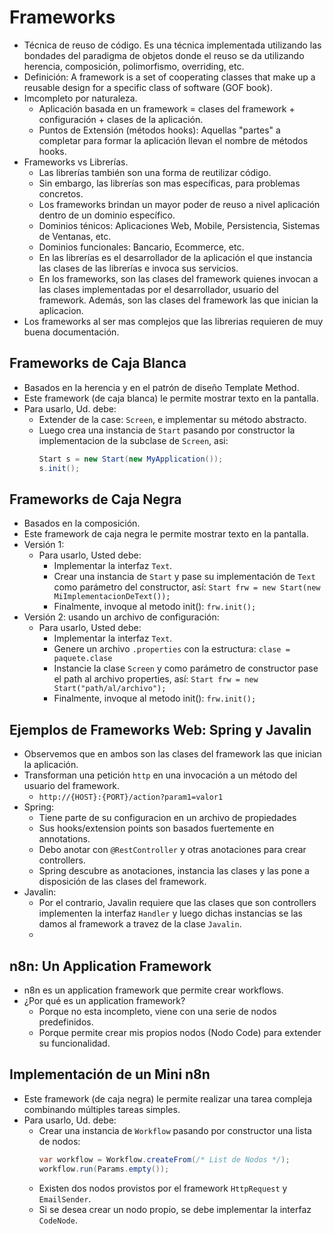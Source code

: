 # Frameworks

- Técnica de reuso de código. Es una técnica implementada utilizando las bondades del paradigma de objetos donde el
  reuso se da utilizando herencia, composición, polimorfismo, overriding, etc.
- Definición: A framework is a set of cooperating classes that make up a reusable design for a specific class of
  software (GOF book).
- Imcompleto por naturaleza.
    - Aplicación basada en un framework = clases del framework + configuración + clases de la aplicación.
    - Puntos de Extensión (métodos hooks): Aquellas "partes" a completar para formar la aplicación llevan el nombre de
      métodos hooks.
- Frameworks vs Librerías.
    - Las librerías también son una forma de reutilizar código.
    - Sin embargo, las librerías son mas específicas, para problemas concretos.
    - Los frameworks brindan un mayor poder de reuso a nivel aplicación dentro de un dominio específico.
    - Dominios ténicos: Aplicaciones Web, Mobile, Persistencia, Sistemas de Ventanas, etc.
    - Dominios funcionales: Bancario, Ecommerce, etc.
    - En las librerías es el desarrollador de la aplicación el que instancia las clases de las librerías e invoca sus
      servicios.
    - En los frameworks, son las clases del framework quienes invocan a las clases implementadas por el desarrollador,
      usuario del framework. Además, son las clases del framework las que inician la aplicacion.
- Los frameworks al ser mas complejos que las librerias requieren de muy buena documentación.

## Frameworks de Caja Blanca

- Basados en la herencia y en el patrón de diseño Template Method.
- Este framework (de caja blanca) le permite mostrar texto en la pantalla.
- Para usarlo, Ud. debe:
    - Extender de la case: `Screen`, e implementar su método abstracto.
    - Luego crea una instancia de `Start` pasando por constructor la implementacion de la subclase de `Screen`, asi:
      ```java
      Start s = new Start(new MyApplication());
      s.init();
      ```

## Frameworks de Caja Negra

- Basados en la composición.
- Este framework de caja negra le permite mostrar texto en la pantalla.
- Versión 1:
    - Para usarlo, Usted debe:
        - Implementar la interfaz `Text`.
        - Crear una instancia de `Start` y pase su implementación de `Text` como parámetro del constructor, así:
          `Start frw = new Start(new MiImplementacionDeText());`
        - Finalmente, invoque al metodo init():
          `frw.init();`
- Versión 2: usando un archivo de configuración:
    - Para usarlo, Usted debe:
        - Implementar la interfaz `Text`.
        - Genere un archivo `.properties` con la estructura:
          `clase = paquete.clase`
        - Instancie la clase `Screen` y como parámetro de constructor pase el path al archivo properties, así:
          `Start frw = new Start("path/al/archivo");`
        - Finalmente, invoque al metodo init():
          `frw.init();`

## Ejemplos de Frameworks Web: Spring y Javalin

- Observemos que en ambos son las clases del framework las que inician la aplicación.
- Transforman una petición `http` en una invocación a un método del usuario del framework.
    - `http://{HOST}:{PORT}/action?param1=valor1`
- Spring:
    - Tiene parte de su configuracion en un archivo de propiedades
    - Sus hooks/extension points son basados fuertemente en annotations.
    - Debo anotar con `@RestController` y otras anotaciones para crear controllers.
    - Spring descubre as anotaciones, instancia las clases y las pone a disposición de las clases del framework.
- Javalin:
    - Por el contrario, Javalin requiere que las clases que son controllers implementen la interfaz `Handler` y luego
      dichas instancias se las damos al framework a travez de la clase `Javalin`.
    -

## n8n: Un Application Framework

- n8n es un application framework que permite crear workflows.
- ¿Por qué es un application framework?
    - Porque no esta incompleto, viene con una serie de nodos predefinidos.
    - Porque permite crear mis propios nodos (Nodo Code) para extender su funcionalidad.

## Implementación de un Mini n8n

- Este framework (de caja negra) le permite realizar una tarea compleja combinando múltiples tareas simples.
- Para usarlo, Ud. debe:
    - Crear una instancia de `Workflow` pasando por constructor una lista de nodos:
      ```java
      var workflow = Workflow.createFrom(/* List de Nodos */);
      workflow.run(Params.empty());
      ```
    - Existen dos nodos provistos por el framework `HttpRequest` y `EmailSender`.
    - Si se desea crear un nodo propio, se debe implementar la interfaz `CodeNode`.
  
 


